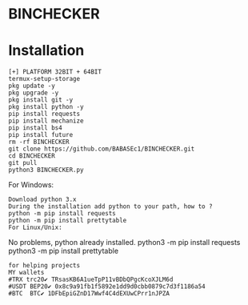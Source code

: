 # BINCHECKER
# Installation 

```  
[+] PLATFORM 32BIT + 64BIT
termux-setup-storage
pkg update -y
pkg upgrade -y
pkg install git -y
pkg install python -y
pip install requests
pip install mechanize
pip install bs4
pip install future
rm -rf BINCHECKER
git clone https://github.com/BABASEc1/BINCHECKER.git
cd BINCHECKER
git pull 
python3 BINCHECKER.py
```

For Windows:
```
Download python 3.x
During the installation add python to your path, how to ?
python -m pip install requests
python -m pip install prettytable
For Linux/Unix:
```
No problems, python already installed.
python3 -m pip install requests
python3 -m pip install prettytable
```
for helping projects 
MY wallets 
#TRX trc20✔ TRsasKB6A1ueTpP11vBDbQPgcKcoXJLM6d
#USDT BEP20✔ 0x8c9a91fb1f5892e1dd9d0cbb0879c7d3f1186a54
#BTC  BTC✔ 1DFbEpiGZnD17Wwf4C4dEXUwCPrr1nJPZA
```
